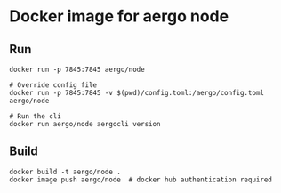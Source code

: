 # Docker image for aergo node

## Run

```console
docker run -p 7845:7845 aergo/node

# Override config file
docker run -p 7845:7845 -v $(pwd)/config.toml:/aergo/config.toml aergo/node

# Run the cli
docker run aergo/node aergocli version
```

## Build

```console
docker build -t aergo/node .
docker image push aergo/node  # docker hub authentication required
```
